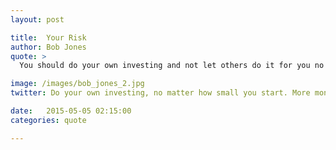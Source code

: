 ```yaml
---
layout: post

title:  Your Risk
author: Bob Jones
quote: > 
  You should do your own investing and not let others do it for you no matter how small your beginnings. You will make far more money with far less risk. 

image: /images/bob_jones_2.jpg
twitter: Do your own investing, no matter how small you start. More money, less risk. Bob Jones http://quotes.stockflare.com/

date:   2015-05-05 02:15:00
categories: quote

---
```



